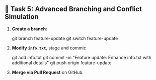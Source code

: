 ## 🌿 Task 5: Advanced Branching and Conflict Simulation

1. **Create a branch**:

    git branch feature-update
    git switch feature-update

2. **Modify `info.txt`**, stage and commit:

    git add info.txt
    git commit -m "Feature update: Enhance info.txt with additional details"
    git push origin feature-update

3. **Merge via Pull Request** on GitHub.
